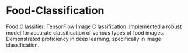 # Food-Classification
Food C lassifier: TensorFlow Image C lassification. Implemented a robust model for accurate classification of various types of food images. Demonstrated proficiency in deep learning, specifically in image classification.
